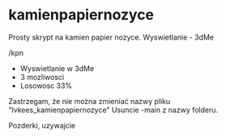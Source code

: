 # kamienpapiernozyce
Prosty skrypt na kamien papier nozyce. Wyswietlanie - 3dMe

/kpn

- Wyswietlanie w 3dMe
- 3 mozliwosci
- Losowosc 33%

Zastrzegam, że nie można zmieniać nazwy pliku "lvkees_kamienpapiernozyce"
Usuncie -main z nazwy folderu.

Pozderki, uzywajcie
